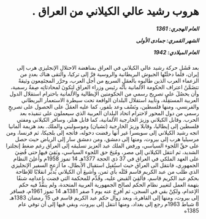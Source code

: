 <h1 dir="rtl">هروب رشيد عالي الكيلاني من العراق .</h1>

<h5 dir="rtl">العام الهجري:  1361

الشهر القمري: جمادى الأولى

العام الميلادي: 1942</h5>

<p dir="rtl">بعد فَشَلِ حركة رشيد عالي الكيلاني في العراق بمناهضة الاحتلالِ الإنجليزي هرب إلى إيران، فلما دخلَتْها الجيوش البريطانية والروسية فرَّ إلى تركيا، والتقى هناك بعددٍ من الزعماء العرب الذين طالبوه بالعمَلِ السريع من أجل العرب، وحرَّر المجتَمِعون وثيقةً تتضَمَّنُ اعتراف الحكومة الألمانية بأنَّه رئيس وزراء العراق لتكونَ لمحادثاتِه صِفةٌ رسمية، وأن يحصُلَ على تصريح رسمي من الحكومتين الإيطالية والألمانية باحترام استقلال الدول العربية المستقِلَّة، وتأييد استقلال البلدان الواقعة تحت سيطرة الاستعمار البريطاني والفرنسي، ومنها فلسطين، ونَسْف وعد بلفور، كما عليه العمَلُ على الحصول على تصريحٍ رسمي من دول المحور لاحترام اتحاد البلدان العربية الذي سيعملون على تنفيذه بعد الحرب. وقابل الكيلاني وزيرَ الخارجية الألمانية، كما قابل هتلر، وسافر الكيلاني ومفتي فلسطين إلى إيطاليا، وقابلا وزيرَ الخارجية (تشيان) وموسوليني والملك. بعد هزيمة ألمانيا اتجه رشيد الكيلاني إلى سويسرا غير أنها رفضت دخوله، فاتجه إلى بلجيكا، ثم فرنسا، ومن مرسيليا هرب إلى بيروت، ومنها إلى دمشق، ومن دمشق سار إلى الرياض حيث حصل على حقِّ اللجوء السياسي، ورفض الملك عبد العزيز تسليمَه إلى العراق رغم ضغط إنجلترا الشديد، ثم انتقل الكيلاني إلى مصر، ومُنِحَ حق اللجوء السياسي، وبَقِيَ فيها حتى قُضِيَ على العهد الملكي في العراق في 37 ذي الحجة 1377هـ 14 تموز 1958م وأُعلِنَ النظام الجمهوري، فانتقل الى العراق حيث استُقبِل استقبال الأبطال، ما أزعج السفير الإنجليزي الذي طلب من عبد الكريم قاسم قَتْلَه بأي ثمن، وأشيعَ أن الكيلاني يُدبِّر انقلابًا للإطاحة بحكم عبد الكريم قاسم، فألقِيَ القبض عليه، وقُدِّم للمحكمة التي قضت بإعدامِه شنقًا بتهمة العمل لتغيير نظام الحكم لصالح الجمهورية العربية المتحدة، ولم ينفَّذْ فيه حكم الإعدام، ولكِنْ بقي في السجن، ثم أفرِجَ عنه يوم 1 صفر 1381هـ 14 تموز 1961م، فسافر إلى بيروت، ومنها إلى القاهرة، وبعد زوال حكم عبد الكريم قاسم في 15 رمضان 1383هـ 8 شباط 1963م رجع إلى بغداد، ومنها انتقل إلى بيروت، وبقي فيها إلى أن توفي عام 1385ه</p></br>
